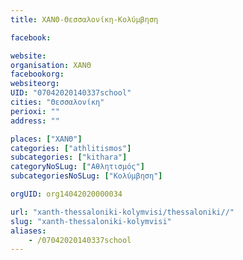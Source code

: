 ```yaml
---
title: ΧΑΝΘ-Θεσσαλονίκη-Κολύμβηση

facebook:

website:
organisation: ΧΑΝΘ
facebookorg:
websiteorg:
UID: "07042020140337school"
cities: "Θεσσαλονίκη"
perioxi: ""
address: ""

places: ["ΧΑΝΘ"]
categories: ["athlitismos"]
subcategories: ["kithara"]
categoryNoSLug: ["Αθλητισμός"]
subcategoriesNoSLug: ["Κολύμβηση"]

orgUID: org14042020000034

url: "xanth-thessaloniki-kolymvisi/thessaloniki//"
slug: "xanth-thessaloniki-kolymvisi"
aliases:
    - /07042020140337school
---
```





